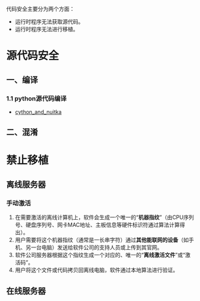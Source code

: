 
代码安全主要分为两个方面：
- 运行时程序无法获取源代码。
- 运行时程序无法进行移植。


# 源代码安全

## 一、编译

### 1.1 python源代码编译
- [cython_and_nuitka](https://www.reddit.com/r/learnpython/comments/1g4dwez/cython_and_nuitka_for_noobs/?tl=zh-hans)



## 二、混淆


# 禁止移植

## 离线服务器

### 手动激活
1. 在需要激活的离线计算机上，软件会生成一个唯一的“**机器指纹**”（由CPU序列号、硬盘序列号、网卡MAC地址、主板信息等硬件标识符通过算法计算得出）。
2. 用户需要将这个机器指纹（通常是一长串字符）通过**其他能联网的设备**（如手机、另一台电脑）发送给软件公司的支持人员或上传到其官网。
3. 软件公司服务器根据这个指纹生成一个对应的、唯一的“**离线激活文件**”或“激活码”。
4. 用户将这个文件或代码拷贝回离线电脑，软件通过本地算法进行验证。

### 


## 在线服务器

